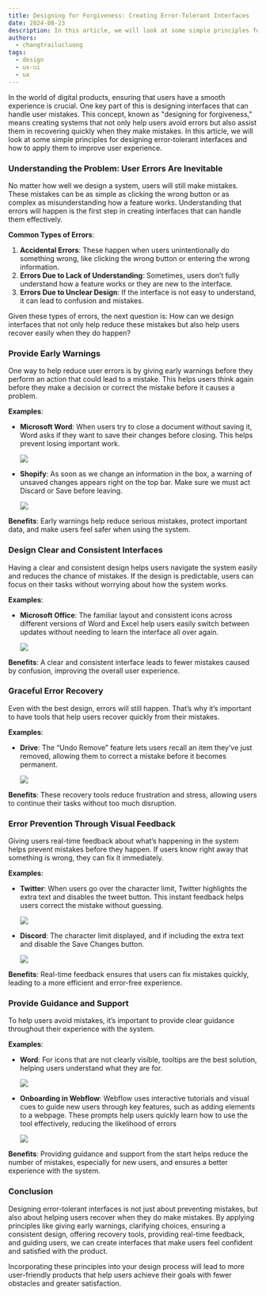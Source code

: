 ```yaml
---
title: Designing for Forgiveness: Creating Error-Tolerant Interfaces
date: 2024-08-23
description: In this article, we will look at some simple principles for designing error-tolerant interfaces and how to apply them to improve user experience.
authors:
  - changtrailucluong
tags:
  - design
  - ux-ui
  - ux
---
```


In the world of digital products, ensuring that users have a smooth experience is crucial. One key part of this is designing interfaces that can handle user mistakes. This concept, known as "designing for forgiveness," means creating systems that not only help users avoid errors but also assist them in recovering quickly when they make mistakes. In this article, we will look at some simple principles for designing error-tolerant interfaces and how to apply them to improve user experience.

### Understanding the Problem: User Errors Are Inevitable
No matter how well we design a system, users will still make mistakes. These mistakes can be as simple as clicking the wrong button or as complex as misunderstanding how a feature works. Understanding that errors will happen is the first step in creating interfaces that can handle them effectively.

**Common Types of Errors**:

1. **Accidental Errors**: These happen when users unintentionally do something wrong, like clicking the wrong button or entering the wrong information.
2. **Errors Due to Lack of Understanding**: Sometimes, users don’t fully understand how a feature works or they are new to the interface.
3. **Errors Due to Unclear Design**: If the interface is not easy to understand, it can lead to confusion and mistakes.

Given these types of errors, the next question is: How can we design interfaces that not only help reduce these mistakes but also help users recover easily when they do happen?

### Provide Early Warnings
One way to help reduce user errors is by giving early warnings before they perform an action that could lead to a mistake. This helps users think again before they make a decision or correct the mistake before it causes a problem.

**Examples**:

- **Microsoft Word**: When users try to close a document without saving it, Word asks if they want to save their changes before closing. This helps prevent losing important work.

  ![](assets/designing-for-forgiveness-microsoft.png)

- **Shopify**: As soon as we change an information in the box, a warning of unsaved changes appears right on the top bar. Make sure we must act Discard or Save before leaving.

  ![](assets/designing-for-forgiveness-shopify.png)

**Benefits**: Early warnings help reduce serious mistakes, protect important data, and make users feel safer when using the system.

### Design Clear and Consistent Interfaces
Having a clear and consistent design helps users navigate the system easily and reduces the chance of mistakes. If the design is predictable, users can focus on their tasks without worrying about how the system works.

**Examples**:

- **Microsoft Office**: The familiar layout and consistent icons across different versions of Word and Excel help users easily switch between updates without needing to learn the interface all over again.

  ![](assets/designing-for-forgiveness-excel.png)

**Benefits**: A clear and consistent interface leads to fewer mistakes caused by confusion, improving the overall user experience.

### Graceful Error Recovery
Even with the best design, errors will still happen. That’s why it’s important to have tools that help users recover quickly from their mistakes.

**Examples**:

- **Drive**: The “Undo Remove” feature lets users recall an item they’ve just removed, allowing them to correct a mistake before it becomes permanent.

  ![](assets/designing-for-forgiveness-drive.png)

**Benefits**: These recovery tools reduce frustration and stress, allowing users to continue their tasks without too much disruption.

### Error Prevention Through Visual Feedback
Giving users real-time feedback about what’s happening in the system helps prevent mistakes before they happen. If users know right away that something is wrong, they can fix it immediately.

**Examples**:

- **Twitter**: When users go over the character limit, Twitter highlights the extra text and disables the tweet button. This instant feedback helps users correct the mistake without guessing.

  ![](assets/designing-for-forgiveness-twitter.png)

- **Discord**: The character limit displayed, and if including the extra text and disable the Save Changes button.

  ![](assets/designing-for-forgiveness-discord.png)

**Benefits**: Real-time feedback ensures that users can fix mistakes quickly, leading to a more efficient and error-free experience.

### Provide Guidance and Support
To help users avoid mistakes, it’s important to provide clear guidance throughout their experience with the system.

**Examples**:

- **Word**: For icons that are not clearly visible, tooltips are the best solution, helping users understand what they are for.

  ![](assets/designing-for-forgiveness-excel-setting.png)

- **Onboarding in Webflow**: Webflow uses interactive tutorials and visual cues to guide new users through key features, such as adding elements to a webpage. These prompts help users quickly learn how to use the tool effectively, reducing the likelihood of errors

  ![](assets/designing-for-forgiveness-webflow.png)

**Benefits**: Providing guidance and support from the start helps reduce the number of mistakes, especially for new users, and ensures a better experience with the system.

### Conclusion
Designing error-tolerant interfaces is not just about preventing mistakes, but also about helping users recover when they do make mistakes. By applying principles like giving early warnings, clarifying choices, ensuring a consistent design, offering recovery tools, providing real-time feedback, and guiding users, we can create interfaces that make users feel confident and satisfied with the product.

Incorporating these principles into your design process will lead to more user-friendly products that help users achieve their goals with fewer obstacles and greater satisfaction.
